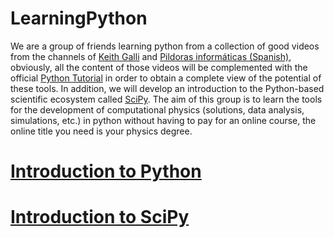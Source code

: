 # LearningPython

We are a group of friends learning python from a collection of good videos from the channels of [Keith Galli](https://www.youtube.com/playlist?list=PLFCB5Dp81iNVoB_eWmDB1nEusSCurrsac) and [Pildoras informáticas (Spanish)](https://www.youtube.com/playlist?list=PLU8oAlHdN5BlvPxziopYZRd55pdqFwkeS), obviously, all the content of those videos will be complemented with the official [Python Tutorial](https://docs.python.org/3/tutorial/) in order to obtain a complete view of the potential of these tools. In addition, we will develop an introduction to the Python-based scientific ecosystem called [SciPy](https://scipy.org/). The aim of this group is to learn the tools for the development of computational physics (solutions, data analysis, simulations, etc.) in python without having to pay for an online course, the online title you need is your physics degree.

# [Introduction to Python](/Python.md)
# [Introduction to SciPy](/SciPy.md)
